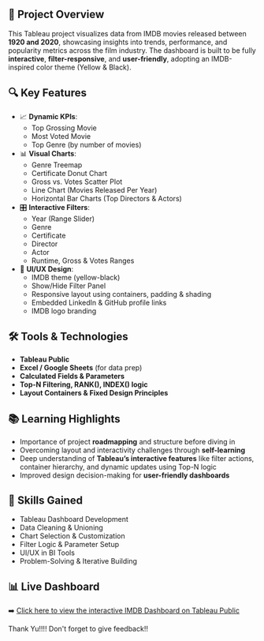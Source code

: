 

## 📌 Project Overview
This Tableau project visualizes data from IMDB movies released between **1920 and 2020**, showcasing insights into trends, performance, and popularity metrics across the film industry. The dashboard is built to be fully **interactive**, **filter-responsive**, and **user-friendly**, adopting an IMDB-inspired color theme (Yellow & Black).

## 🔍 Key Features
- 📈 **Dynamic KPIs**:
  - Top Grossing Movie
  - Most Voted Movie
  - Top Genre (by number of movies)
- 📊 **Visual Charts**:
  - Genre Treemap
  - Certificate Donut Chart
  - Gross vs. Votes Scatter Plot
  - Line Chart (Movies Released Per Year)
  - Horizontal Bar Charts (Top Directors & Actors)
- 🎛 **Interactive Filters**:
  - Year (Range Slider)
  - Genre
  - Certificate
  - Director
  - Actor
  - Runtime, Gross & Votes Ranges
- 🎨 **UI/UX Design**:
  - IMDB theme (yellow-black)
  - Show/Hide Filter Panel
  - Responsive layout using containers, padding & shading
  - Embedded LinkedIn & GitHub profile links
  - IMDB logo branding

## 🛠 Tools & Technologies
- **Tableau Public**
- **Excel / Google Sheets** (for data prep)
- **Calculated Fields & Parameters**
- **Top-N Filtering, RANK(), INDEX() logic**
- **Layout Containers & Fixed Design Principles**

## 📚 Learning Highlights
- Importance of project **roadmapping** and structure before diving in
- Overcoming layout and interactivity challenges through **self-learning**
- Deep understanding of **Tableau’s interactive features** like filter actions, container hierarchy, and dynamic updates using Top-N logic
- Improved design decision-making for **user-friendly dashboards**

## 🧠 Skills Gained
- Tableau Dashboard Development
- Data Cleaning & Unioning
- Chart Selection & Customization
- Filter Logic & Parameter Setup
- UI/UX in BI Tools
- Problem-Solving & Iterative Building

## 📊 Live Dashboard

➡️ [Click here to view the interactive IMDB Dashboard on Tableau Public]([https://public.tableau.com/views/YourDashboardName/...](https://public.tableau.com/app/profile/mahir.sama/viz/IMDB_movies_Dashboard/IMDbMoviesdashboard?publish=yes))

Thank Yu!!!!
Don't forget to give feedback!! 

